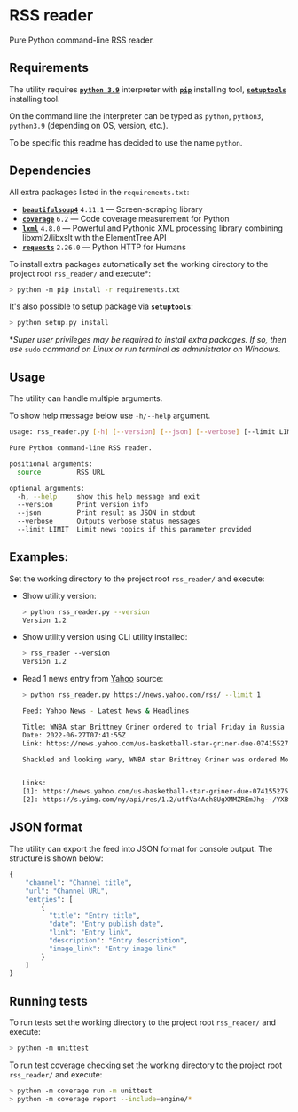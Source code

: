 # RSS reader

Pure Python command-line RSS reader.

## Requirements

The utility requires [**`python 3.9`**](https://www.python.org/downloads/) interpreter with [**`pip`**](https://pypi.org/project/pip/) installing tool, [**`setuptools`**](https://pypi.org/project/setuptools/) installing tool.

On the command line the interpreter can be typed as `python`, `python3`, `python3.9` (depending on OS, version, etc.).

To be specific this readme has decided to use the name `python`.

## Dependencies

All extra packages listed in the `requirements.txt`:

- [**`beautifulsoup4`**](https://pypi.org/project/beautifulsoup4/) `4.11.1` — Screen-scraping library
- [**`coverage`**](https://pypi.org/project/coverage/) `6.2` — Code coverage measurement for Python
- [**`lxml`**](https://pypi.org/project/lxml/) `4.8.0` — Powerful and Pythonic XML processing library combining libxml2/libxslt with the ElementTree API
- [**`requests`**](https://pypi.org/project/requests/) `2.26.0` — Python HTTP for Humans

To install extra packages automatically set the working directory to the project root `rss_reader/` and execute*:

```sh
> python -m pip install -r requirements.txt
```

It's also possible to setup package via **`setuptools`**:

```sh
> python setup.py install
```

**Super user privileges may be required to install extra packages. If so, then use* `sudo` *command on Linux or run terminal as administrator on Windows.*

## Usage

The utility can handle multiple arguments.

To show help message below use `-h/--help` argument.

```sh
usage: rss_reader.py [-h] [--version] [--json] [--verbose] [--limit LIMIT] [source]

Pure Python command-line RSS reader.

positional arguments:
  source         RSS URL

optional arguments:
  -h, --help     show this help message and exit
  --version      Print version info
  --json         Print result as JSON in stdout
  --verbose      Outputs verbose status messages
  --limit LIMIT  Limit news topics if this parameter provided
```

## Examples:

Set the working directory to the project root `rss_reader/` and execute:

- Show utility version:
  ```sh
  > python rss_reader.py --version
  Version 1.2
  ```

- Show utility version using CLI utility installed:
  ```sh
  > rss_reader --version
  Version 1.2
  ```

- Read 1 news entry from [Yahoo](https://news.yahoo.com/) source:
  ```sh
  > python rss_reader.py https://news.yahoo.com/rss/ --limit 1

  Feed: Yahoo News - Latest News & Headlines

  Title: WNBA star Brittney Griner ordered to trial Friday in Russia
  Date: 2022-06-27T07:41:55Z
  Link: https://news.yahoo.com/us-basketball-star-griner-due-074155275.html

  Shackled and looking wary, WNBA star Brittney Griner was ordered Monday to stand trial by a court near Moscow on cannabis possession charges, about 4 1/2 months after her arrest at an airport while returning to play for a Russian team.  The Phoenix Mercury center and two-time U.S. Olympic gold medalist also was ordered to remain in custody for the duration of her criminal trial, which was to begin Friday.  Griner could face 10 years in prison if convicted on charges of large-scale transportation of drugs.


  Links:
  [1]: https://news.yahoo.com/us-basketball-star-griner-due-074155275.html (link)
  [2]: https://s.yimg.com/ny/api/res/1.2/utfVa4Ach8UgXMMZREmJhg--/YXBwaWQ9aGlnaGxhbmRlcjt3PTEyMDA7aD04MDA-/https://s.yimg.com/uu/api/res/1.2/1THMVZDeZ0z7PVXchxklYw--~B/aD00MDAwO3c9NjAwMDthcHBpZD15dGFjaHlvbg--/https://media.zenfs.com/en/ap.org/9f3f122d6d91ff94f9613b5d97409f0f (image)


  ```

## JSON format

The utility can export the feed into JSON format for console output.
The structure is shown below:

```python
{
    "channel": "Channel title",
    "url": "Channel URL",
    "entries": [
        {
          "title": "Entry title",
          "date": "Entry publish date",
          "link": "Entry link",
          "description": "Entry description",
          "image_link": "Entry image link"
        }
    ]
}
```

## Running tests

To run tests set the working directory to the project root `rss_reader/` and execute:

```sh
> python -m unittest
```

To run test coverage checking set the working directory to the project root `rss_reader/` and execute:

```sh
> python -m coverage run -m unittest
> python -m coverage report --include=engine/*
```

